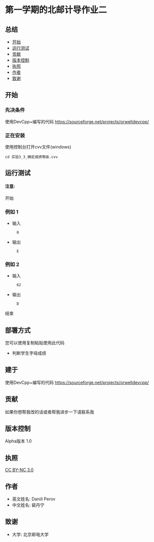 # 第一学期的北邮计导作业二 

## 总结
  - [开始](#开始)
  - [运行测试](#运行测试)
  - [贡献](#贡献)
  - [版本控制](#版本控制)
  - [执照](#执照)
  - [作者](#作者)
  - [致谢](#致谢)
  
## 开始
### 先决条件
使用DevCpp+编写的代码  https://sourceforge.net/projects/orwelldevcpp/

### 正在安装
使用控制台打开cvv文件(windows)

	cd 实验3_3_确定成绩等级.cvv
	
## 运行测试

#### 注意: 
开始
### 例如 1
- 输入

		0
		
- 输出

		E
### 例如 2
- 输入

		62
- 输出

		D

结束

## 部署方式
您可以使用复制粘贴使用此代码

- 判断学生字母成绩

## 建于
使用DevCpp+编写的代码  https://sourceforge.net/projects/orwelldevcpp/

## 贡献
如果你想帮我改的话或者帮我进步一下请联系我

## 版本控制
Alpha版本 1.0

## 执照
[CC BY-NC 3.0](https://creativecommons.org/licenses/by-nc/3.0/deed.en)

## 作者

- 英文姓名: Daniil Perov
- 中文姓名: 裴丹宁

## 致谢

- 大学: 北京邮电大学

